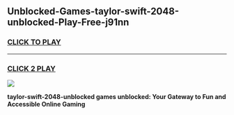 
## Unblocked-Games-taylor-swift-2048-unblocked-Play-Free-j91nn
<h3>
<a href="https://premium76.site?title=taylor-swift-2048-unblocked&ref=18A1">CLICK TO PLAY</a></h3>
<hr>

<h3>
<a href="https://premium76.site?title=taylor-swift-2048-unblocked&ref=18A1">CLICK 2 PLAY</a>
  
</h3>

<a href="https://premium76.site?title=taylor-swift-2048-unblocked&ref=18A1"><img src="https://clearcache.store/games.png"></a>


**taylor-swift-2048-unblocked games unblocked: Your Gateway to Fun and Accessible Online Gaming**
